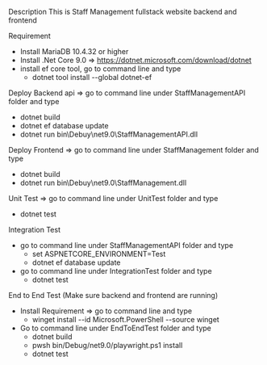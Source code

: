 Description
This is Staff Management fullstack website backend and frontend

Requirement
- Install MariaDB 10.4.32 or higher
- Install .Net Core 9.0 => https://dotnet.microsoft.com/download/dotnet
- install ef core tool, go to command line and type
	+ dotnet tool install --global dotnet-ef

Deploy Backend api => go to command line under StaffManagementAPI folder and type
- dotnet build
- dotnet ef database update
- dotnet run bin\Debuy\net9.0\StaffManagementAPI.dll

Deploy Frontend => go to command line under StaffManagement folder and type
- dotnet build
- dotnet run bin\Debuy\net9.0\StaffManagement.dll

Unit Test => go to command line under UnitTest folder and type
- dotnet test

Integration Test 
- go to command line under StaffManagementAPI folder and type
	+ set ASPNETCORE_ENVIRONMENT=Test
	+ dotnet ef database update
- go to command line under IntegrationTest folder and type
	+ dotnet test

End to End Test (Make sure backend and frontend are running) 
- Install Requirement => go to command line and type
	+ winget install --id Microsoft.PowerShell --source winget
- Go to command line under EndToEndTest folder and type
	+ dotnet build
	+ pwsh bin/Debug/net9.0/playwright.ps1 install
	+ dotnet test
